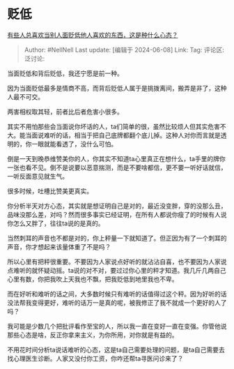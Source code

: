 # 贬低
[有些人总喜欢当别人面贬低他人喜欢的东西，这是种什么心态？](https://www.zhihu.com/question/658004354/answer/3523968895)

> Author: #NellNell
> Last update: [编辑于 2024-06-08]
> Link:
> Tag: 
> 评论区:
> 泛讨论:

当面贬低和背后贬低，我还宁愿是前一种。

因为当面贬低最多是情商不高，而背后贬低人属于是挑拨离间，搬弄是非了，这种人最不可交。

两害相权取其轻，前者比后者危害小很多。

其实不用怕那些会当面说你坏话的人，ta们简单的很，虽然比较烦人但其实危害不大。能当面说难听的话，相当于把自己底牌都翻个底儿掉。这种人对你而言就是透明的，你一眼就能看透了，没什么可怕。

倒是一天到晚恭维赞美你的人，你其实不知道ta心里真正在想什么，ta手里的牌你一张也看不见。倒不是说要以恶意揣测，而是不要啥都信，更不要一听好话就信，一听反面意见就生气。

很多时候，吐槽比赞美更真实。

你分析半天对方心态，其实就是想证明自己是对的，最近没变胖，穿的没那么丑，品味没那么差，对吗？然而很多事实已经证明，在所有人都说你瘦了的时候有人说你怎么又胖了，往往ta说的是真的。

当然刺耳的声音也不都是对的，你上秤量一下就知道了。但正因为有了一个刺耳的声音，你才想起来该量体重了不是吗？

所以心里有把秤很重要。不要因为人家说点好听的就沾沾自喜，也不要因为人家说点难听的就怀疑动摇。ta说的对不对，要过过你心里的秤才知道。我几斤几两自己心里有数，你把我吹上天我也不飘，把我贬低到地里我也不卑。

而在好听和难听的话之间，大多数时候只有难听的话值得过这个秤。因为好听的话没法帮我变得更好，难听的话万一是真的呢，被我修正了我不就成一个更好的人了吗？

我可能是少数几个把批评看作至宝的人，所以我一直在变好一直在变强。你管他说那些心态是啥，反正你拿来主义，为你所用，对你就是有益的。

不用花时间分析ta说话难听的心态，这是ta自己需要处理的问题，是ta自己需要去找心理医生诊断。人家又没付你工资，你咋还帮ta寻医问诊来了？